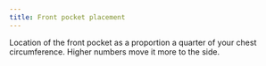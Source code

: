 ```yaml
---
title: Front pocket placement
---
```


Location of the front pocket as a proportion a quarter of your chest circumference. Higher numbers move it more to the side.
